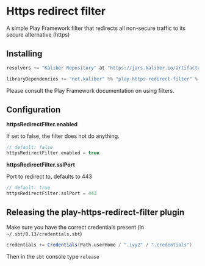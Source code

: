# Https redirect filter

A simple Play Framework filter that redirects all non-secure traffic to its secure alternative (https)

## Installing

```scala
resolvers += "Kaliber Repository" at "https://jars.kaliber.io/artifactory/libs-release-local"

libraryDependencies += "net.kaliber" %% "play-https-redirect-filter" % "0.3"
```

Please consult the Play Framework documentation on using filters.


## Configuration

**httpsRedirectFilter.enabled**

If set to false, the filter does not do anything.

```scala
// default: false
httpsRedirectFilter.enabled = true
```

**httpsRedirectFilter.sslPort**

Port to redirect to, defaults to 443

```scala
// default: true
httpsRedirectFilter.sslPort = 443
```

## Releasing the play-https-redirect-filter plugin

Make sure you have the correct credentials present (in `~/.sbt/0.13/credentials.sbt`)

```scala
credentials += Credentials(Path.userHome / ".ivy2" / ".credentials")
```

Then in the `sbt` console type `release`

